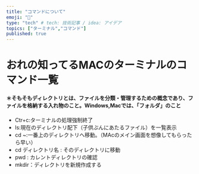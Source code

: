 ```yaml
---
title: "コマンドについて"
emoji: "💨"
type: "tech" # tech: 技術記事 / idea: アイデア
topics: ["ターミナル","コマンド"]
published: true
---
```


# おれの知ってるMACのターミナルのコマンド一覧
#### ＊そもそもディレクトリとは、ファイルを分類・管理するための概念であり、ファイルを格納する入れ物のこと。Windows,Macでは、「フォルダ」のこと
- Ctr+c:ターミナルの処理強制終了
- ls:現在のディレクトリ配下（子供ぶんにあたるファイル）を一覧表示
- cd ~:一番上のディレクトリへ移動。（MAcのメイン画面を想像してもらったら早い）
- cd ディレクトリ名 : そのディレクトリに移動
- pwd : カレントディレクトリの確認
- mkdir：ディレクトリを新規作成する
